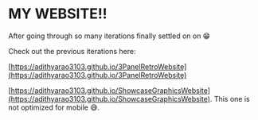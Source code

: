# MY WEBSITE!!

After going through so many iterations finally settled on on 😁

Check out the previous iterations here:

[https://adithyarao3103.github.io/3PanelRetroWebsite](https://adithyarao3103.github.io/3PanelRetroWebsite)

[https://adithyarao3103.github.io/ShowcaseGraphicsWebsite](https://adithyarao3103.github.io/ShowcaseGraphicsWebsite). This one is not optimized for mobile 😅.
